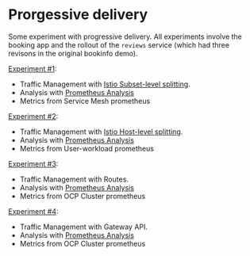 # Prorgessive delivery

Some experiment with progressive delivery. All experiments involve the booking app and the rollout of the `reviews` service (which had three revisons in the original bookinfo demo).

[Experiment #1](./experiment-one/): 
- Traffic Management with [Istio Subset-level splitting](https://argo-rollouts.readthedocs.io/en/stable/features/traffic-management/istio/#subset-level-traffic-splitting).
- Analysis with [Prometheus Analysis](https://argo-rollouts.readthedocs.io/en/stable/analysis/prometheus/)
- Metrics from Service Mesh prometheus

[Experiment #2](./experiment-two/):
- Traffic Management with [Istio Host-level splitting](https://argo-rollouts.readthedocs.io/en/stable/features/traffic-management/istio/#host-level-traffic-splitting).
- Analysis with [Prometheus Analysis](https://argo-rollouts.readthedocs.io/en/stable/analysis/prometheus/)
- Metrics from User-workload prometheus

[Experiment #3](./experiment-three/):
- Traffic Management with Routes.
- Analysis with [Prometheus Analysis](https://argo-rollouts.readthedocs.io/en/stable/analysis/prometheus/)
- Metrics from OCP Cluster prometheus

[Experiment #4](./experiment-four/):
- Traffic Management with Gateway API.
- Analysis with [Prometheus Analysis](https://argo-rollouts.readthedocs.io/en/stable/analysis/prometheus/)
- Metrics from OCP Cluster prometheus